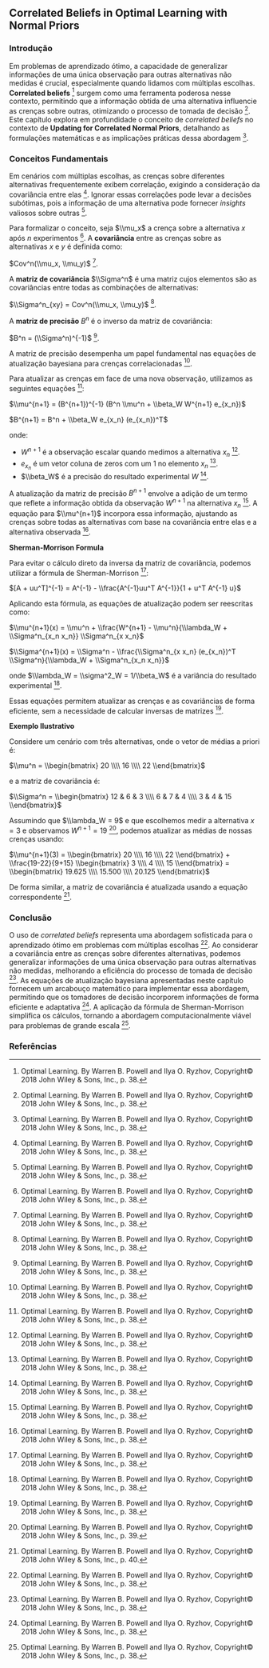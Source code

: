 ## Correlated Beliefs in Optimal Learning with Normal Priors

### Introdução
Em problemas de aprendizado ótimo, a capacidade de generalizar informações de uma única observação para outras alternativas não medidas é crucial, especialmente quando lidamos com múltiplas escolhas. **Correlated beliefs** [^38] surgem como uma ferramenta poderosa nesse contexto, permitindo que a informação obtida de uma alternativa influencie as crenças sobre outras, otimizando o processo de tomada de decisão [^38]. Este capítulo explora em profundidade o conceito de *correlated beliefs* no contexto de **Updating for Correlated Normal Priors**, detalhando as formulações matemáticas e as implicações práticas dessa abordagem [^38].

### Conceitos Fundamentais
Em cenários com múltiplas escolhas, as crenças sobre diferentes alternativas frequentemente exibem correlação, exigindo a consideração da covariância entre elas [^38]. Ignorar essas correlações pode levar a decisões subótimas, pois a informação de uma alternativa pode fornecer *insights* valiosos sobre outras [^38].

Para formalizar o conceito, seja $\\mu_x$ a crença sobre a alternativa $x$ após $n$ experimentos [^38]. A **covariância** entre as crenças sobre as alternativas $x$ e $y$ é definida como:

$Cov^n(\\mu_x, \\mu_y)$ [^38].

A **matriz de covariância** $\\Sigma^n$ é uma matriz cujos elementos são as covariâncias entre todas as combinações de alternativas:

$\\Sigma^n_{xy} = Cov^n(\\mu_x, \\mu_y)$ [^38].

A **matriz de precisão** $B^n$ é o inverso da matriz de covariância:

$B^n = (\\Sigma^n)^{-1}$ [^38].

A matriz de precisão desempenha um papel fundamental nas equações de atualização bayesiana para crenças correlacionadas [^38].

Para atualizar as crenças em face de uma nova observação, utilizamos as seguintes equações [^38]:

$\\mu^{n+1} = (B^{n+1})^{-1} (B^n \\mu^n + \\beta_W W^{n+1} e_{x_n})$

$B^{n+1} = B^n + \\beta_W e_{x_n} (e_{x_n})^T$

onde:
*   $W^{n+1}$ é a observação escalar quando medimos a alternativa $x_n$ [^38].
*   $e_{x_n}$ é um vetor coluna de zeros com um 1 no elemento $x_n$ [^38].
*   $\\beta_W$ é a precisão do resultado experimental $W$ [^38].

A atualização da matriz de precisão $B^{n+1}$ envolve a adição de um termo que reflete a informação obtida da observação $W^{n+1}$ na alternativa $x_n$ [^38]. A equação para $\\mu^{n+1}$ incorpora essa informação, ajustando as crenças sobre todas as alternativas com base na covariância entre elas e a alternativa observada [^38].

**Sherman-Morrison Formula**

Para evitar o cálculo direto da inversa da matriz de covariância, podemos utilizar a fórmula de Sherman-Morrison [^38]:

$[A + uu^T]^{-1} = A^{-1} - \\frac{A^{-1}uu^T A^{-1}}{1 + u^T A^{-1} u}$

Aplicando esta fórmula, as equações de atualização podem ser reescritas como:

$\\mu^{n+1}(x) = \\mu^n + \\frac{W^{n+1} - \\mu^n}{\\lambda_W + \\Sigma^n_{x_n x_n}} \\Sigma^n_{x x_n}$

$\\Sigma^{n+1}(x) = \\Sigma^n - \\frac{\\Sigma^n_{x x_n} (e_{x_n})^T \\Sigma^n}{\\lambda_W + \\Sigma^n_{x_n x_n}}$

onde $\\lambda_W = \\sigma^2_W = 1/\\beta_W$ é a variância do resultado experimental [^38].

Essas equações permitem atualizar as crenças e as covariâncias de forma eficiente, sem a necessidade de calcular inversas de matrizes [^38].

**Exemplo Ilustrativo**

Considere um cenário com três alternativas, onde o vetor de médias a priori é:

$\\mu^n = \\begin{bmatrix} 20 \\\\ 16 \\\\ 22 \\end{bmatrix}$

e a matriz de covariância é:

$\\Sigma^n = \\begin{bmatrix} 12 & 6 & 3 \\\\ 6 & 7 & 4 \\\\ 3 & 4 & 15 \\end{bmatrix}$

Assumindo que $\\lambda_W = 9$ e que escolhemos medir a alternativa $x = 3$ e observamos $W^{n+1} = 19$ [^39], podemos atualizar as médias de nossas crenças usando:

$\\mu^{n+1}(3) = \\begin{bmatrix} 20 \\\\ 16 \\\\ 22 \\end{bmatrix} + \\frac{19-22}{9+15} \\begin{bmatrix} 3 \\\\ 4 \\\\ 15 \\end{bmatrix} = \\begin{bmatrix} 19.625 \\\\ 15.500 \\\\ 20.125 \\end{bmatrix}$

De forma similar, a matriz de covariância é atualizada usando a equação correspondente [^40].

### Conclusão
O uso de *correlated beliefs* representa uma abordagem sofisticada para o aprendizado ótimo em problemas com múltiplas escolhas [^38]. Ao considerar a covariância entre as crenças sobre diferentes alternativas, podemos generalizar informações de uma única observação para outras alternativas não medidas, melhorando a eficiência do processo de tomada de decisão [^38]. As equações de atualização bayesiana apresentadas neste capítulo fornecem um arcabouço matemático para implementar essa abordagem, permitindo que os tomadores de decisão incorporem informações de forma eficiente e adaptativa [^38]. A aplicação da fórmula de Sherman-Morrison simplifica os cálculos, tornando a abordagem computacionalmente viável para problemas de grande escala [^38].

### Referências
[^38]: Optimal Learning. By Warren B. Powell and Ilya O. Ryzhov, Copyright© 2018 John Wiley & Sons, Inc., p. 38.
[^39]: Optimal Learning. By Warren B. Powell and Ilya O. Ryzhov, Copyright© 2018 John Wiley & Sons, Inc., p. 39.
[^40]: Optimal Learning. By Warren B. Powell and Ilya O. Ryzhov, Copyright© 2018 John Wiley & Sons, Inc., p. 40.
<!-- END -->